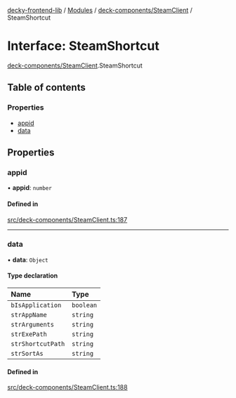[decky-frontend-lib](../README.md) / [Modules](../modules.md) / [deck-components/SteamClient](../modules/deck_components_SteamClient.md) / SteamShortcut

# Interface: SteamShortcut

[deck-components/SteamClient](../modules/deck_components_SteamClient.md).SteamShortcut

## Table of contents

### Properties

- [appid](deck_components_SteamClient.SteamShortcut.md#appid)
- [data](deck_components_SteamClient.SteamShortcut.md#data)

## Properties

### appid

• **appid**: `number`

#### Defined in

[src/deck-components/SteamClient.ts:187](https://github.com/SteamDeckHomebrew/decky-frontend-lib/blob/925ea8c/src/deck-components/SteamClient.ts#L187)

___

### data

• **data**: `Object`

#### Type declaration

| Name | Type |
| :------ | :------ |
| `bIsApplication` | `boolean` |
| `strAppName` | `string` |
| `strArguments` | `string` |
| `strExePath` | `string` |
| `strShortcutPath` | `string` |
| `strSortAs` | `string` |

#### Defined in

[src/deck-components/SteamClient.ts:188](https://github.com/SteamDeckHomebrew/decky-frontend-lib/blob/925ea8c/src/deck-components/SteamClient.ts#L188)
